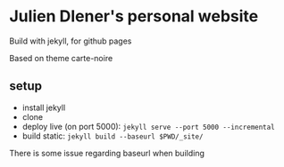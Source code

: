 # Julien DIener's personal website

Build with jekyll, for github pages

Based on theme carte-noire

## setup

 - install jekyll
 - clone
 - deploy live (on port 5000): `jekyll serve --port 5000 --incremental`
 - build static: `jekyll build --baseurl $PWD/_site/`

There is some issue regarding baseurl when building
